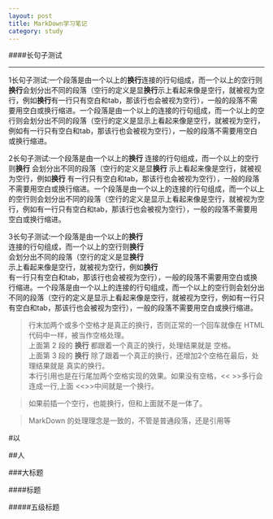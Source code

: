 ```yaml
---
layout: post
title: MarkDown学习笔记
category: study
---
```


####长句子测试

---

1长句子测试:一个段落是由一个以上的**换行**连接的行句组成，而一个以上的空行则**换行**会划分出不同的段落（空行的定义是显**换行**示上看起来像是空行，就被视为空行，例如**换行**有一行只有空白和tab，那该行也会被视为空行），一般的段落不需要用空白或换行缩进。一个段落是由一个以上的连接的行句组成，而一个以上的空行则会划分出不同的段落（空行的定义是显示上看起来像是空行，就被视为空行，例如有一行只有空白和tab，那该行也会被视为空行），一般的段落不需要用空白或换行缩进。

2长句子测试:一个段落是由一个以上的**换行**
连接的行句组成，而一个以上的空行则**换行**
会划分出不同的段落（空行的定义是显**换行**
示上看起来像是空行，就被视为空行，例如**换行**
有一行只有空白和tab，那该行也会被视为空行），一般的段落不需要用空白或换行缩进。一个段落是由一个以上的连接的行句组成，而一个以上的空行则会划分出不同的段落（空行的定义是显示上看起来像是空行，就被视为空行，例如有一行只有空白和tab，那该行也会被视为空行），一般的段落不需要用空白或换行缩进。

3长句子测试:一个段落是由一个以上的**换行**  
连接的行句组成，而一个以上的空行则**换行**  
会划分出不同的段落（空行的定义是显**换行**  
示上看起来像是空行，就被视为空行，例如**换行**  
有一行只有空白和tab，那该行也会被视为空行），一般的段落不需要用空白或换行缩进。一个段落是由一个以上的连接的行句组成，而一个以上的空行则会划分出不同的段落（空行的定义是显示上看起来像是空行，就被视为空行，例如有一行只有空白和tab，那该行也会被视为空行），一般的段落不需要用空白或换行缩进。

>行末加两个或多个空格才是真正的换行，否则正常的一个回车就像在 HTML 代码中一样，被当作空格处理。  
>上面第 2 段的 **换行** 都跟着一个真正的换行，处理结果就是 空格。  
>上面第 3 段的 **换行** 除了跟着一个真正的换行，还增加2个空格在最后，处理结果就是 真实的换行。  
>本行引用也是在行尾加两个空格实现的效果。如果没有空格，\<<
>\>>多行会连成一行,上面 \<<>>中间就是一个换行。

>如果前插一个空行，也能换行，但和上面就不是一体了。

>MarkDown 的处理理念是一致的，不管是普通段落，还是引用等

#以

##人

###大标题

####标题

#####五级标题



